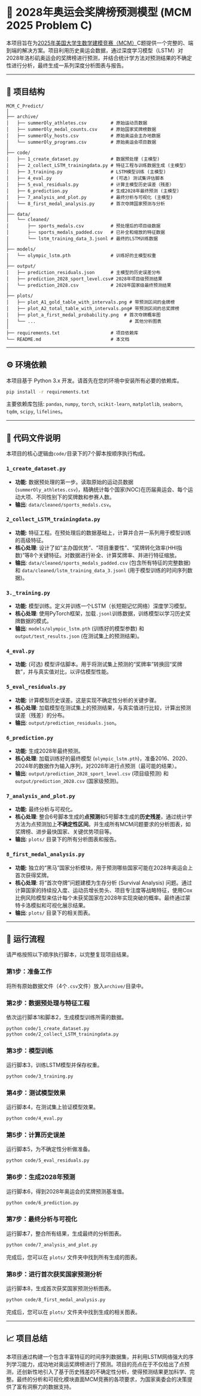 # 🥇 2028年奥运会奖牌榜预测模型 (MCM 2025 Problem C)

本项目旨在为[2025年美国大学生数学建模竞赛（MCM）](https://www.immchallenge.org/mcm/index.html)C题提供一个完整的、端到端的解决方案。项目利用历史奥运会数据，通过深度学习模型（LSTM）对2028年洛杉矶奥运会的奖牌榜进行预测，并结合统计学方法对预测结果的不确定性进行分析，最终生成一系列深度分析图表与报告。

---

## 📂 项目结构

```
MCM_C_Predict/
│
├── archive/
│   ├── summerOly_athletes.csv         # 原始运动员数据
│   ├── summerOly_medal_counts.csv     # 原始国家奖牌榜数据
│   ├── summerOly_hosts.csv            # 原始奥运会主办地数据
│   └── summerOly_programs.csv         # 原始奥运会项目数据
│
├── code/
│   ├── 1_create_dataset.py            # 数据预处理 (主模型)
│   ├── 2_collect_LSTM_trainingdata.py # 特征工程与训练数据生成 (主模型)
│   ├── 3_training.py                  # LSTM模型训练 (主模型)
│   ├── 4_eval.py                      # (可选) 测试集评估脚本
│   ├── 5_eval_residuals.py            # 计算主模型历史误差（残差）
│   ├── 6_prediction.py                # 生成2028年最终预测 (主模型)
│   ├── 7_analysis_and_plot.py         # 最终分析与可视化 (主模型)
│   └── 8_first_medal_analysis.py      # 首次夺牌国家预测与分析
│
├── data/
│   └── cleaned/
│       ├── sports_medals.csv          # 预处理后的项目级数据
│       ├── sports_medals_padded.csv   # 已补全和缩放的特征数据
│       └── lstm_training_data_3.jsonl # 最终的LSTM训练数据
│
├── models/
│   └── olympic_lstm.pth               # 训练好的主模型权重
│
├── output/
│   ├── prediction_residuals.json      # 主模型的历史误差分布
│   ├── prediction_2028_sport_level.csv# 2028年项目级预测结果
│   └── prediction_2028.csv            # 2028年国家级最终预测结果
│
├── plots/
│   ├── plot_A1_gold_table_with_intervals.png # 带预测区间的金牌榜
│   ├── plot_A2_total_table_with_intervals.png# 带预测区间的总奖牌榜
│   ├── plot_a_first_medal_probability.png  # 首次夺牌概率图
│   └── ...                                   # 其他分析图表
│
├── requirements.txt                   # 项目依赖库
└── README.md                          # 本文档
```

---

## ⚙️ 环境依赖

本项目基于 Python 3.x 开发。请首先在您的环境中安装所有必要的依赖库。

```bash
pip install -r requirements.txt
```
主要依赖库包括: `pandas`, `numpy`, `torch`, `scikit-learn`, `matplotlib`, `seaborn`, `tqdm`, `scipy`, `lifelines`。

---

## 📄 代码文件说明

本项目的核心逻辑由`code/`目录下的7个脚本按顺序执行构成。

### **`1_create_dataset.py`**
* **功能**: 数据预处理的第一步。读取原始的运动员数据 (`summerOly_athletes.csv`)，精确统计每个国家(NOC)在历届奥运会、每个运动大项、不同性别下的奖牌数和参赛人数。
* **输出**: `data/cleaned/sports_medals.csv`。

### **`2_collect_LSTM_trainingdata.py`**
* **功能**: 特征工程。在预处理后的数据基础上，计算并合并一系列用于模型训练的高级特征。
* **核心处理**: 设计了如“主办国优势”、“项目重要性”、“奖牌转化效率(HHI指数)”等8个关键特征。对数据进行补全、计算奖牌率、并进行特征缩放。
* **输出**: `data/cleaned/sports_medals_padded.csv` (包含所有特征的完整数据) 和 `data/cleaned/lstm_training_data_3.jsonl` (用于模型训练的时间序列数据)。

### **`3._training.py`**
* **功能**: 模型训练。定义并训练一个LSTM（长短期记忆网络）深度学习模型。
* **核心处理**: 使用PyTorch框架，加载`.jsonl`训练数据，训练模型以学习历史奖牌数据的模式。
* **输出**: `models/olympic_lstm.pth` (训练好的模型参数) 和 `output/test_results.json` (在测试集上的预测结果)。

### **`4_eval.py`**
* **功能**: (可选) 模型评估脚本。用于将测试集上预测的“奖牌率”转换回“奖牌数”，并与真实值对比，以评估模型性能。

### **`5_eval_residuals.py`**
* **功能**: 计算模型历史误差。这是实现不确定性分析的关键步骤。
* **核心处理**: 加载模型在测试集上的预测结果，与真实值进行比较，计算出预测误差（残差）的分布。
* **输出**: `output/prediction_residuals.json`。

### **`6_prediction.py`**
* **功能**: 生成2028年最终预测。
* **核心处理**: 加载训练好的最终模型 (`olympic_lstm.pth`)，准备2016、2020、2024年的数据作为输入序列，对2028年进行点预测（最可能的结果）。
* **输出**: `output/prediction_2028_sport_level.csv` (项目级预测) 和 `output/prediction_2028.csv` (国家级预测)。

### **`7_analysis_and_plot.py`**
* **功能**: 最终分析与可视化。
* **核心处理**: 整合6号脚本生成的**点预测**和5号脚本生成的**历史残差**，通过统计学方法为点预测加上**不确定性区间**。并生成所有MCM问题要求的分析图表，如奖牌榜、进步最快国家、关键优势项目等。
* **输出**: `plots/` 目录下的所有分析图表和报告。

### **`8_first_medal_analysis.py`** 
* **功能**: 独立的“黑马”国家分析模块，用于预测哪些国家可能在2028年奥运会上首次获得奖牌。
* **核心处理**: 将“首次夺牌”问题建模为生存分析 (Survival Analysis) 问题。通过计算国家的持续投入度、运动员增长势头、项目专注度等战略特征，使用Cox比例风险模型来估计每个未获奖国家在2028年实现突破的概率。最终通过蒙特卡洛模拟和可视化展示结果。
* **输出**: `plots/` 目录下的相关图表。

---

## 🚀 运行流程

请严格按照以下顺序执行脚本，以完整复现项目结果。

### **第1步：准备工作**
将所有原始数据文件（4个`.csv`文件）放入`archive/`目录中。

### **第2步：数据预处理与特征工程**
依次运行脚本1和脚本2，生成模型训练所需的数据。
```bash
python code/1_create_dataset.py
python code/2_collect_LSTM_trainingdata.py
```

### **第3步：模型训练**
运行脚本3，训练LSTM模型并保存权重。
```bash
python code/3_training.py
```

### **第4步：测试模型效果**
运行脚本4，在测试集上验证模型效果。
```bash
python code/4_eval.py
```

### **第5步：计算历史误差**
运行脚本5，为不确定性分析做准备。
```bash
python code/5_eval_residuals.py
```

### **第6步：生成2028年预测**
运行脚本6，得到2028年奥运会的奖牌预测基准值。
```bash
python code/6_prediction.py
```

### **第7步：最终分析与可视化**
运行脚本7，整合所有结果，生成最终的分析图表。
```bash
python code/7_analysis_and_plot.py
```
完成后，您可以在 `plots/` 文件夹中找到所有生成的图表。

### **第8步：进行首次获奖国家预测分析**
运行脚本8，生成首次获奖国家预测分析图表。
```bash
python code/8_first_medal_analysis.py
```
完成后，您可以在 `plots/` 文件夹中找到生成的相关图表。

---

## 📈 项目总结

本项目通过构建一个包含丰富特征的时间序列数据集，并利用LSTM网络强大的序列学习能力，成功地对奥运奖牌榜进行了预测。项目的亮点在于不仅给出了点预测，还创新性地引入了基于历史残差的不确定性分析，使得预测结果更加科学、完整。最终的分析和可视化模块直面MCM竞赛的各项要求，为国家奥委会的决策提供了富有洞察力的数据支持。